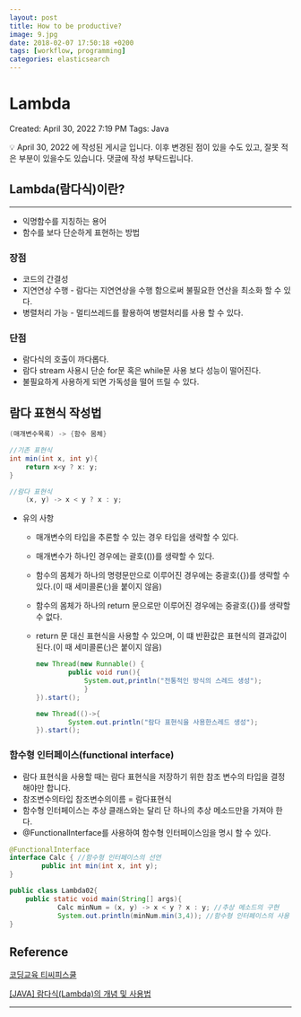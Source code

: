 ```yaml
---
layout: post
title: How to be productive?
image: 9.jpg
date: 2018-02-07 17:50:18 +0200
tags: [workflow, programming]
categories: elasticsearch
---
```

# Lambda

Created: April 30, 2022 7:19 PM
Tags: Java

<aside>
💡 April 30, 2022 에 작성된 게시글 입니다.
이후 변경된 점이 있을 수도 있고, 
잘못 적은 부분이 있을수도 있습니다.  
댓글에 작성 부탁드립니다.

</aside>

## Lambda(람다식)이란?

---

- 익명함수를 지칭하는 용어
- 함수를 보다 단순하게 표현하는 방법

### 장점

- 코드의 간결성
- 지연연상 수행 - 람다는 지연연상을 수행 함으로써 불필요한 연산을 최소화 할 수 있다.
- 병렬처리 가능 - 멀티쓰레드를 활용하여 병렬처리를 사용 할 수 있다.

### 단점

- 람다식의 호출이 까다롭다.
- 람다 stream 사용시 단순 for문 혹은 while문 사용 보다 성능이 떨어진다.
- 불필요하게 사용하게 되면 가독성을 떨어 뜨릴 수 있다.

## 람다 표현식 작성법

```java
(매개변수목록) -> {함수 몸체}

//기존 표현식
int min(int x, int y){
	return x<y ? x: y;
}

//람다 표현식
	(x, y) -> x < y ? x : y;
```

- 유의 사항
    - 매개변수의 타입을 추론할 수 있는 경우 타입을 생략할 수 있다.
    - 매개변수가 하나인 경우에는 괄호(())를 생략할 수 있다.
    - 함수의 몸체가 하나의 명령문만으로 이루어진 경우에는 중괄호({})를 생략할 수 있다.(이 때 세미콜론(;)을 붙이지 않음)
    - 함수의 몸체가 하나의 return 문으로만 이루어진 경우에는 중괄호({})를 생략할 수 없다.
    - return 문 대신 표현식을 사용할 수 있으며, 이 떄 반환값은 표현식의 결과값이 된다.(이 때 세미콜론(;)은 붙이지 않음)
        
        ```java
        new Thread(new Runnable() {
        		public void run(){
        			System.out,println("전통적인 방식의 스레드 생성");
        			}
        }).start();
        
        new Thread(()->{
        		System.out.println("람다 표현식을 사용한스레드 생성");
        }).start();
        ```
        

### 함수형 인터페이스(functional interface)

- 람다 표현식을 사용할 때는 람다 표현식을 저장하기 위한 참조 변수의 타입을 결정해야만 합니다.
- 참조변수의타입 참조변수의이름 = 람다표현식
- 함수형 인터페이스는 추상 클래스와는 달리 단 하나의 추상 메소드만을 가져야 한다.
- @FunctionalInterface를 사용하여 함수형 인터페이스임을 명시 할 수 있다.

```java
@FunctionalInterface
interface Calc { //함수형 인터페이스의 선언
		public int min(int x, int y);
}

public class Lambda02{
	public static void main(String[] args){
			Calc minNum = (x, y) -> x < y ? x : y; //추상 메소드의 구현
			System.out.println(minNum.min(3,4)); //함수형 인터페이스의 사용
}
```

## Reference

[코딩교육 티씨피스쿨](http://www.tcpschool.com/java/java_lambda_concept)

[[JAVA] 람다식(Lambda)의 개념 및 사용법](https://khj93.tistory.com/entry/JAVA-%EB%9E%8C%EB%8B%A4%EC%8B%9DRambda%EB%9E%80-%EB%AC%B4%EC%97%87%EC%9D%B4%EA%B3%A0-%EC%82%AC%EC%9A%A9%EB%B2%95)

---